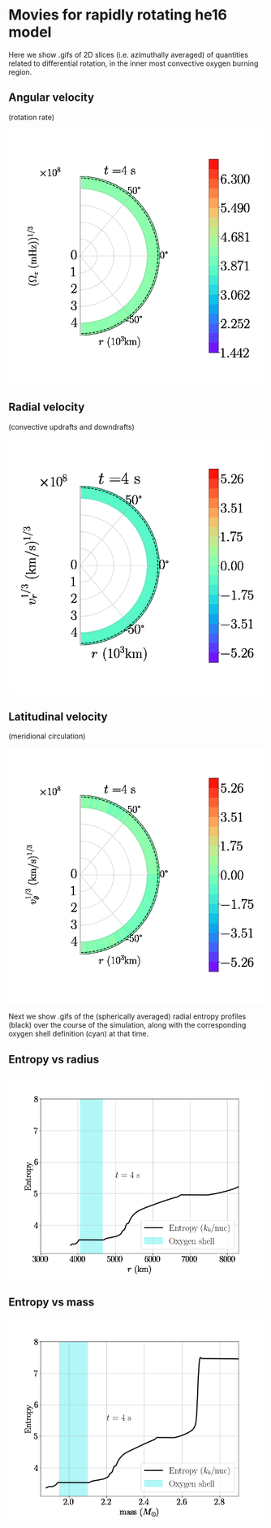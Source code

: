# Movies for rapidly rotating he16 model

Here we show .gifs of 2D slices (i.e. azimuthally averaged) of quantities related to differential rotation, in the inner most convective oxygen burning region.

## Angular velocity

(rotation rate)

![omegaz](movies/2D_omega_z_movie.gif)

## Radial velocity

(convective updrafts and downdrafts)

![vr](movies/2D_v_r_movie.gif)

## Latitudinal velocity

(meridional circulation)

![vtheta](movies/2D_v_theta_movie.gif)

Next we show .gifs of the (spherically averaged) radial entropy profiles (black) over the course of the simulation, along with the corresponding oxygen shell definition (cyan) at that time.

## Entropy vs radius

![entropyr](movies/entropy-radius.gif)

## Entropy vs mass

![entropym](movies/entropy-mass.gif)